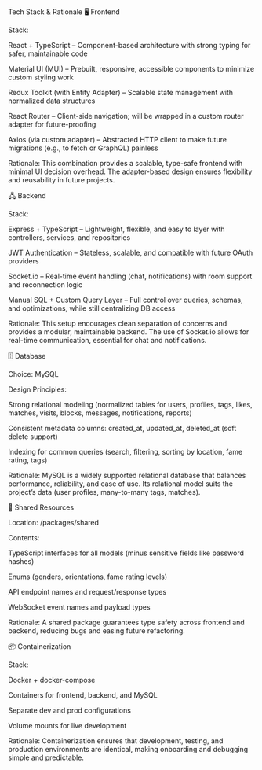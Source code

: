 Tech Stack & Rationale
🖥️ Frontend

Stack:

React + TypeScript – Component-based architecture with strong typing for safer, maintainable code

Material UI (MUI) – Prebuilt, responsive, accessible components to minimize custom styling work

Redux Toolkit (with Entity Adapter) – Scalable state management with normalized data structures

React Router – Client-side navigation; will be wrapped in a custom router adapter for future-proofing

Axios (via custom adapter) – Abstracted HTTP client to make future migrations (e.g., to fetch or GraphQL) painless

Rationale:
This combination provides a scalable, type-safe frontend with minimal UI decision overhead.
The adapter-based design ensures flexibility and reusability in future projects.

🖧 Backend

Stack:

Express + TypeScript – Lightweight, flexible, and easy to layer with controllers, services, and repositories

JWT Authentication – Stateless, scalable, and compatible with future OAuth providers

Socket.io – Real-time event handling (chat, notifications) with room support and reconnection logic

Manual SQL + Custom Query Layer – Full control over queries, schemas, and optimizations, while still centralizing DB access

Rationale:
This setup encourages clean separation of concerns and provides a modular, maintainable backend.
The use of Socket.io allows for real-time communication, essential for chat and notifications.

🗄️ Database

Choice: MySQL

Design Principles:

Strong relational modeling (normalized tables for users, profiles, tags, likes, matches, visits, blocks, messages, notifications, reports)

Consistent metadata columns: created_at, updated_at, deleted_at (soft delete support)

Indexing for common queries (search, filtering, sorting by location, fame rating, tags)

Rationale:
MySQL is a widely supported relational database that balances performance, reliability, and ease of use.
Its relational model suits the project’s data (user profiles, many-to-many tags, matches).

🧩 Shared Resources

Location: /packages/shared

Contents:

TypeScript interfaces for all models (minus sensitive fields like password hashes)

Enums (genders, orientations, fame rating levels)

API endpoint names and request/response types

WebSocket event names and payload types

Rationale:
A shared package guarantees type safety across frontend and backend, reducing bugs and easing future refactoring.

📦 Containerization

Stack:

Docker + docker-compose

Containers for frontend, backend, and MySQL

Separate dev and prod configurations

Volume mounts for live development

Rationale:
Containerization ensures that development, testing, and production environments are identical, making onboarding and debugging simple and predictable.
